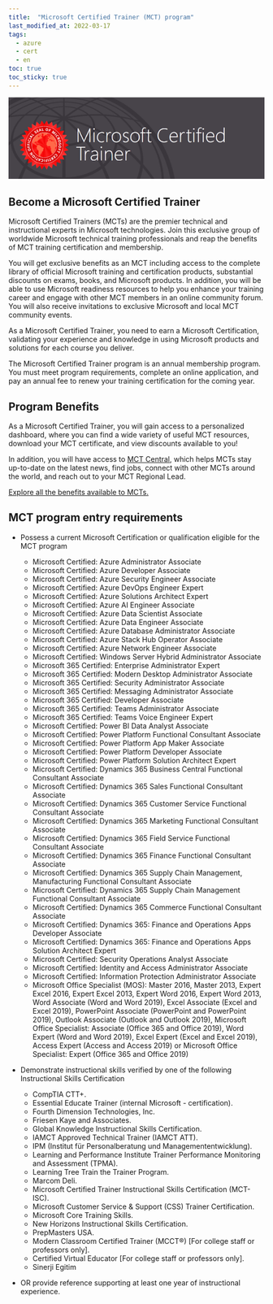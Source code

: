 ```yaml
---
title:  "Microsoft Certified Trainer (MCT) program"
last_modified_at: 2022-03-17
tags:
  - azure
  - cert
  - en
toc: true
toc_sticky: true
---
```


[![](/assets/images/posts/2022-03-17-mct.png)](https://csc.docs.microsoft.com/ignite/registration/fall2021)

## Become a Microsoft Certified Trainer

Microsoft Certified Trainers (MCTs) are the premier technical and instructional experts in Microsoft technologies. Join this exclusive group of worldwide Microsoft technical training professionals and reap the benefits of MCT training certification and membership.

You will get exclusive benefits as an MCT including access to the complete library of official Microsoft training and certification products, substantial discounts on exams, books, and Microsoft products. In addition, you will be able to use Microsoft readiness resources to help you enhance your training career and engage with other MCT members in an online community forum. You will also receive invitations to exclusive Microsoft and local MCT community events.

As a Microsoft Certified Trainer, you need to earn a Microsoft Certification, validating your experience and knowledge in using Microsoft products and solutions for each course you deliver.

The Microsoft Certified Trainer program is an annual membership program. You must meet program requirements, complete an online application, and pay an annual fee to renew your training certification for the coming year.

## Program Benefits

As a Microsoft Certified Trainer, you will gain access to a personalized dashboard, where you can find a wide variety of useful MCT resources, download your MCT certificate, and view discounts available to you!

In addition, you will have access to [MCT Central](https://www.microsoft.com/en-us/learning/mct-central.aspx), which helps MCTs stay up-to-date on the latest news, find jobs, connect with other MCTs around the world, and reach out to your MCT Regional Lead.

[Explore all the benefits available to MCTs.](https://query.prod.cms.rt.microsoft.com/cms/api/am/binary/RE23o0Z)

## MCT program entry requirements

 - Possess a current Microsoft Certification or qualification eligible for the MCT program
     * Microsoft Certified: Azure Administrator Associate
     * Microsoft Certified: Azure Developer Associate
     * Microsoft Certified: Azure Security Engineer Associate
     * Microsoft Certified: Azure DevOps Engineer Expert
     * Microsoft Certified: Azure Solutions Architect Expert
     * Microsoft Certified: Azure AI Engineer Associate
     * Microsoft Certified: Azure Data Scientist Associate
     * Microsoft Certified: Azure Data Engineer Associate
     * Microsoft Certified: Azure Database Administrator Associate
     * Microsoft Certified: Azure Stack Hub Operator Associate
     * Microsoft Certified: Azure Network Engineer Associate
     * Microsoft Certified: Windows Server Hybrid Administrator Associate
     * Microsoft 365 Certified: Enterprise Administrator Expert
     * Microsoft 365 Certified: Modern Desktop Administrator Associate
     * Microsoft 365 Certified: Security Administrator Associate
     * Microsoft 365 Certified: Messaging Administrator Associate
     * Microsoft 365 Certified: Developer Associate
     * Microsoft 365 Certified: Teams Administrator Associate
     * Microsoft 365 Certified: Teams Voice Engineer Expert
     * Microsoft Certified: Power BI Data Analyst Associate
     * Microsoft Certified: Power Platform Functional Consultant Associate
     * Microsoft Certified: Power Platform App Maker Associate
     * Microsoft Certified: Power Platform Developer Associate
     * Microsoft Certified: Power Platform Solution Architect Expert
     * Microsoft Certified: Dynamics 365 Business Central Functional Consultant Associate
     * Microsoft Certified: Dynamics 365 Sales Functional Consultant Associate
     * Microsoft Certified: Dynamics 365 Customer Service Functional Consultant Associate
     * Microsoft Certified: Dynamics 365 Marketing Functional Consultant Associate
     * Microsoft Certified: Dynamics 365 Field Service Functional Consultant Associate
     * Microsoft Certified: Dynamics 365 Finance Functional Consultant Associate
     * Microsoft Certified: Dynamics 365 Supply Chain Management, Manufacturing Functional Consultant Associate
     * Microsoft Certified: Dynamics 365 Supply Chain Management Functional Consultant Associate
     * Microsoft Certified: Dynamics 365 Commerce Functional Consultant Associate
     * Microsoft Certified: Dynamics 365: Finance and Operations Apps Developer Associate
     * Microsoft Certified: Dynamics 365: Finance and Operations Apps Solution Architect Expert
     * Microsoft Certified: Security Operations Analyst Associate
     * Microsoft Certified: Identity and Access Administrator Associate
     * Microsoft Certified: Information Protection Administrator Associate
     * Microsoft Office Specialist (MOS): Master 2016, Master 2013, Expert Excel 2016, Expert Excel 2013, Expert Word 2016, Expert Word 2013, Word Associate (Word and Word 2019), Excel Associate (Excel and Excel 2019), PowerPoint Associate (PowerPoint and PowerPoint 2019), Outlook Associate (Outlook and Outlook 2019), Microsoft Office Specialist: Associate (Office 365 and Office 2019), Word Expert (Word and Word 2019), Excel Expert (Excel and Excel 2019), Access Expert (Access and Access 2019) or Microsoft Office Specialist: Expert (Office 365 and Office 2019)

 - Demonstrate instructional skills verified by one of the following Instructional Skills Certification
     * CompTIA CTT+.
     * Essential Educate Trainer (internal Microsoft - certification).
     * Fourth Dimension Technologies, Inc.
     * Friesen Kaye and Associates.
     * Global Knowledge Instructional Skills Certification.
     * IAMCT Approved Technical Trainer (IAMCT ATT).
     * IPM (Institut für Personalberatung und Managemententwicklung).
     * Learning and Performance Institute Trainer Performance Monitoring and Assessment (TPMA).
     * Learning Tree Train the Trainer Program.
     * Marcom Deli.
     * Microsoft Certified Trainer Instructional Skills Certification (MCT-ISC).
     * Microsoft Customer Service & Support (CSS) Trainer Certification.
     * Microsoft Core Training Skills.
     * New Horizons Instructional Skills Certification.
     * PrepMasters USA.
     * Modern Classroom Certified Trainer (MCCT®) [For college staff or professors only].
     * Certified Virtual Educator [For college staff or professors only].
     * Sinerji Egitim
- OR provide reference supporting at least one year of instructional experience.

<div data-iframe-width="300" data-iframe-height="270" data-share-badge-id="148f77a0-2b8e-42fe-b397-4774d5333e9b" data-share-badge-host="https://www.credly.com"></div><script type="text/javascript" async src="//cdn.credly.com/assets/utilities/embed.js"></script>